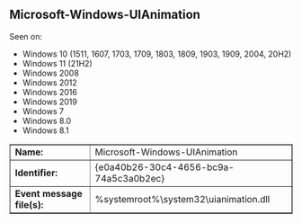 ## Microsoft-Windows-UIAnimation

Seen on:
* Windows 10 (1511, 1607, 1703, 1709, 1803, 1809, 1903, 1909, 2004, 20H2)
* Windows 11 (21H2)
* Windows 2008
* Windows 2012
* Windows 2016
* Windows 2019
* Windows 7
* Windows 8.0
* Windows 8.1

<table border="1" class="docutils">
  <tbody>
    <tr>
      <td><b>Name:</b></td>
      <td>Microsoft-Windows-UIAnimation</td>
    </tr>
    <tr>
      <td><b>Identifier:</b></td>
      <td>{e0a40b26-30c4-4656-bc9a-74a5c3a0b2ec}</td>
    </tr>
    <tr>
      <td><b>Event message file(s):</b></td>
      <td>%systemroot%\system32\uianimation.dll</td>
    </tr>
  </tbody>
</table>

&nbsp;

